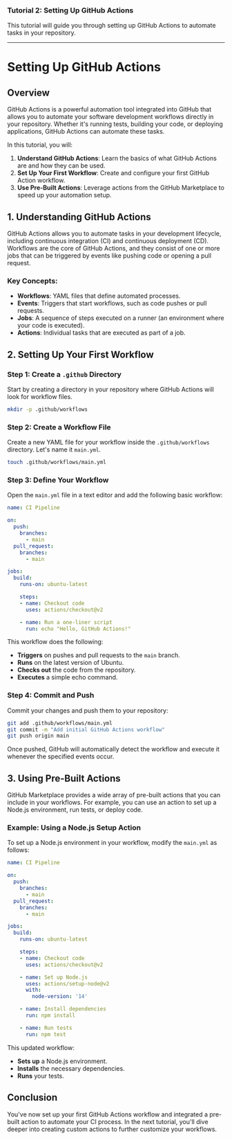 ### **Tutorial 2: Setting Up GitHub Actions**

This tutorial will guide you through setting up GitHub Actions to automate tasks in your repository.

---

# Setting Up GitHub Actions

## Overview

GitHub Actions is a powerful automation tool integrated into GitHub that allows you to automate your software development workflows directly in your repository. Whether it's running tests, building your code, or deploying applications, GitHub Actions can automate these tasks.

In this tutorial, you will:

1. **Understand GitHub Actions**: Learn the basics of what GitHub Actions are and how they can be used.
2. **Set Up Your First Workflow**: Create and configure your first GitHub Action workflow.
3. **Use Pre-Built Actions**: Leverage actions from the GitHub Marketplace to speed up your automation setup.

## 1. Understanding GitHub Actions

GitHub Actions allows you to automate tasks in your development lifecycle, including continuous integration (CI) and continuous deployment (CD). Workflows are the core of GitHub Actions, and they consist of one or more jobs that can be triggered by events like pushing code or opening a pull request.

### Key Concepts:
- **Workflows**: YAML files that define automated processes.
- **Events**: Triggers that start workflows, such as code pushes or pull requests.
- **Jobs**: A sequence of steps executed on a runner (an environment where your code is executed).
- **Actions**: Individual tasks that are executed as part of a job.

## 2. Setting Up Your First Workflow

### Step 1: Create a `.github` Directory

Start by creating a directory in your repository where GitHub Actions will look for workflow files.

```bash
mkdir -p .github/workflows
```

### Step 2: Create a Workflow File

Create a new YAML file for your workflow inside the `.github/workflows` directory. Let's name it `main.yml`.

```bash
touch .github/workflows/main.yml
```

### Step 3: Define Your Workflow

Open the `main.yml` file in a text editor and add the following basic workflow:

```yaml
name: CI Pipeline

on:
  push:
    branches:
      - main
  pull_request:
    branches:
      - main

jobs:
  build:
    runs-on: ubuntu-latest

    steps:
    - name: Checkout code
      uses: actions/checkout@v2

    - name: Run a one-liner script
      run: echo "Hello, GitHub Actions!"
```

This workflow does the following:
- **Triggers** on pushes and pull requests to the `main` branch.
- **Runs** on the latest version of Ubuntu.
- **Checks out** the code from the repository.
- **Executes** a simple echo command.

### Step 4: Commit and Push

Commit your changes and push them to your repository:

```bash
git add .github/workflows/main.yml
git commit -m "Add initial GitHub Actions workflow"
git push origin main
```

Once pushed, GitHub will automatically detect the workflow and execute it whenever the specified events occur.

## 3. Using Pre-Built Actions

GitHub Marketplace provides a wide array of pre-built actions that you can include in your workflows. For example, you can use an action to set up a Node.js environment, run tests, or deploy code.

### Example: Using a Node.js Setup Action

To set up a Node.js environment in your workflow, modify the `main.yml` as follows:

```yaml
name: CI Pipeline

on:
  push:
    branches:
      - main
  pull_request:
    branches:
      - main

jobs:
  build:
    runs-on: ubuntu-latest

    steps:
    - name: Checkout code
      uses: actions/checkout@v2

    - name: Set up Node.js
      uses: actions/setup-node@v2
      with:
        node-version: '14'

    - name: Install dependencies
      run: npm install

    - name: Run tests
      run: npm test
```

This updated workflow:
- **Sets up** a Node.js environment.
- **Installs** the necessary dependencies.
- **Runs** your tests.

## Conclusion

You've now set up your first GitHub Actions workflow and integrated a pre-built action to automate your CI process. In the next tutorial, you'll dive deeper into creating custom actions to further customize your workflows.
